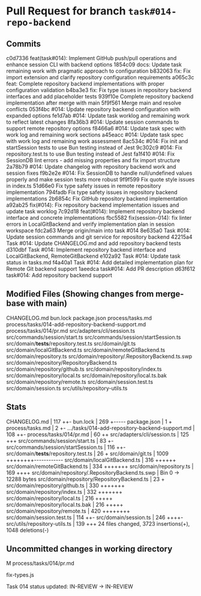 # Pull Request for branch `task#014-repo-backend`

## Commits
c0d7336 feat(task#014): Implement GitHub push/pull operations and enhance session CLI with backend options
1854c09 docs: Update task remaining work with pragmatic approach to configuration
b832063 fix: Fix import extension and clarify repository configuration requirements
a065c3c feat: Complete repository backend implementations with proper configuration validation
b4ba3e3 fix: Fix type issues in repository backend interfaces and add placeholder tests
939f10e Complete repository backend implementation after merge with main
5f9f561 Merge main and resolve conflicts
053f4bc #014: Update repository backend configuration with expanded options
fe1d7ab #014: Update task worklog and remaining work to reflect latest changes
8fa36b3 #014: Update session commands to support remote repository options
f8466a6 #014: Update task spec with work log and remaining work sections
a45eacc #014: Update task spec with work log and remaining work assessment
8ac534c #014: Fix init and startSession tests to use Bun testing instead of Jest
9c302c9 #014: Fix repository.test.ts to use Bun testing instead of Jest
fa1f410 #014: Fix SessionDB lint errors - add missing properties and fix import structure
2a78b79 #014: Update changelog with repository backend work and session fixes
f9b2e2e #014: Fix SessionDB to handle null/undefined values properly and make session tests more robust
9f9f599 Fix quote style issues in index.ts
51d66e0 Fix type safety issues in remote repository implementation
794fadb Fix type safety issues in repository backend implementations
2b6854c Fix GitHub repository backend implementation
a92ab25 fix(#014): Fix repository backend implementation issues and update task worklog
7c92d18 feat(#014): Implement repository backend interface and concrete implementations
fbc5582 fix(session-014): fix linter errors in LocalGitBackend and verify implementation plan in session workspace
fdc2a63 Merge origin/main into task #014
8e635a0 Task #014: Update session commands and git service for repository backend
42215a4 Task #014: Update CHANGELOG.md and add repository backend tests
d310dbf Task #014: Implement repository backend interface and LocalGitBackend, RemoteGitBackend
e102a92 Task #014: Update task status in tasks.md
f4a40a1 Task #014: Add detailed implementation plan for Remote Git backend support
1aeedca task#014: Add PR description
d63f612 task#014: Add repository backend support


## Modified Files (Showing changes from merge-base with main)
CHANGELOG.md
bun.lock
package.json
process/tasks.md
process/tasks/014-add-repository-backend-support.md
process/tasks/014/pr.md
src/adapters/cli/session.ts
src/commands/session/start.ts
src/commands/session/startSession.ts
src/domain/__tests__/repository.test.ts
src/domain/git.ts
src/domain/localGitBackend.ts
src/domain/remoteGitBackend.ts
src/domain/repository.ts
src/domain/repository/.RepositoryBackend.ts.swp
src/domain/repository/RepositoryBackend.ts
src/domain/repository/github.ts
src/domain/repository/index.ts
src/domain/repository/local.ts
src/domain/repository/local.ts.bak
src/domain/repository/remote.ts
src/domain/session.test.ts
src/domain/session.ts
src/utils/repository-utils.ts


## Stats
CHANGELOG.md                                       |  117 ++-
 bun.lock                                           |  269 +-----
 package.json                                       |    1 +
 process/tasks.md                                   |    2 +-
 .../tasks/014-add-repository-backend-support.md    |  108 ++-
 process/tasks/014/pr.md                            |   60 ++
 src/adapters/cli/session.ts                        |  125 +++
 src/commands/session/start.ts                      |   83 +-
 src/commands/session/startSession.ts               |  116 ++-
 src/domain/__tests__/repository.test.ts            |   26 +
 src/domain/git.ts                                  | 1009 ++++++++------------
 src/domain/localGitBackend.ts                      |  316 ++++++
 src/domain/remoteGitBackend.ts                     |  334 +++++++
 src/domain/repository.ts                           |  169 ++++
 src/domain/repository/.RepositoryBackend.ts.swp    |  Bin 0 -> 12288 bytes
 src/domain/repository/RepositoryBackend.ts         |   23 +
 src/domain/repository/github.ts                    |  330 +++++++
 src/domain/repository/index.ts                     |  332 +++++++
 src/domain/repository/local.ts                     |  216 +++++
 src/domain/repository/local.ts.bak                 |  216 +++++
 src/domain/repository/remote.ts                    |  420 ++++++++
 src/domain/session.test.ts                         |  114 ++-
 src/domain/session.ts                              |  246 ++++-
 src/utils/repository-utils.ts                      |  139 +++
 24 files changed, 3723 insertions(+), 1048 deletions(-)
## Uncommitted changes in working directory
M	process/tasks/014/pr.md

fix-types.js



Task 014 status updated: IN-REVIEW → IN-REVIEW
